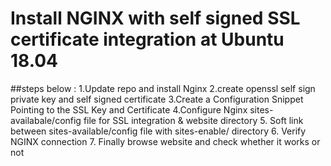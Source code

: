 # Install NGINX with self signed SSL certificate integration at Ubuntu 18.04
##steps below :
1.Update repo and install Nginx 
2.create openssl self sign private key and self signed certificate 
3.Create a Configuration Snippet Pointing to the SSL Key and Certificate
4.Configure Nginx sites-availabale/config file for SSL integration & website directory
5. Soft link between sites-available/config file   with sites-enable/ directory
6. Verify NGINX connection
7. Finally browse website and check whether it works or not 
